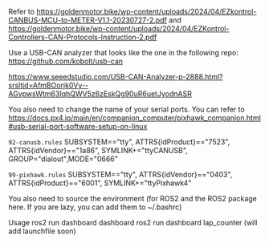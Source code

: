 Refer to https://goldenmotor.bike/wp-content/uploads/2024/04/EZkontrol-CANBUS-MCU-to-METER-V1.1-20230727-2.pdf and https://goldenmotor.bike/wp-content/uploads/2024/04/EZKontrol-Controllers-CAN-Protocols-Instruction-2.pdf

Use a USB-CAN analyzer that looks like the one in the following repo: https://github.com/kobolt/usb-can

https://www.seeedstudio.com/USB-CAN-Analyzer-p-2888.html?srsltid=AfmBOorjk0Vy--AGvpwsWtm63IqhQWV5z6zEskQg90uR6uetJyodnASR

You also need to change the name of your serial ports. You can refer to https://docs.px4.io/main/en/companion_computer/pixhawk_companion.html#usb-serial-port-software-setup-on-linux

`92-canusb.rules`
SUBSYSTEM=="tty", ATTRS{idProduct}=="7523", ATTRS{idVendor}=="1a86", SYMLINK+="ttyCANUSB", GROUP="dialout",MODE="0666"

`99-pixhawk.rules`
SUBSYSTEM=="tty", ATTRS{idVendor}=="0403", ATTRS{idProduct}=="6001", SYMLINK+="ttyPixhawk4"

You also need to source the environment (for ROS2 and the ROS2 package here. If you are lazy, you can add them to ~/.bashrc)

Usage
ros2 run dashboard dashboard
ros2 run dashboard lap_counter
(will add launchfile soon)